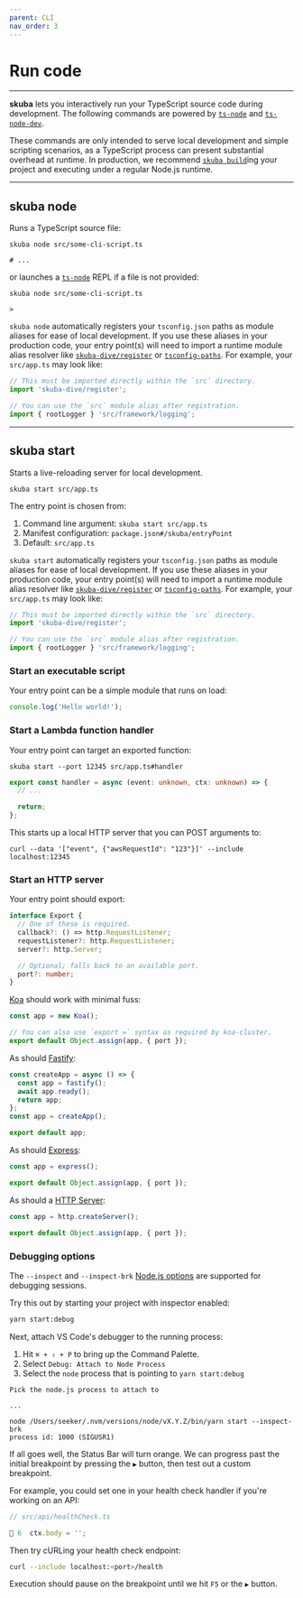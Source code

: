 ```yaml
---
parent: CLI
nav_order: 3
---
```


# Run code

---

**skuba** lets you interactively run your TypeScript source code during development.
The following commands are powered by [`ts-node`] and [`ts-node-dev`].

These commands are only intended to serve local development and simple scripting scenarios,
as a TypeScript process can present substantial overhead at runtime.
In production, we recommend [`skuba build`]ing your project and executing under a regular Node.js runtime.

---

## skuba node

Runs a TypeScript source file:

```shell
skuba node src/some-cli-script.ts

# ...
```

or launches a [`ts-node`] REPL if a file is not provided:

```shell
skuba node src/some-cli-script.ts

>
```

`skuba node` automatically registers your `tsconfig.json` paths as module aliases for ease of local development.
If you use these aliases in your production code,
your entry point(s) will need to import a runtime module alias resolver like [`skuba-dive/register`] or [`tsconfig-paths`].
For example, your `src/app.ts` may look like:

```typescript
// This must be imported directly within the `src` directory.
import 'skuba-dive/register';

// You can use the `src` module alias after registration.
import { rootLogger } 'src/framework/logging';
```

---

## skuba start

Starts a live-reloading server for local development.

```shell
skuba start src/app.ts
```

The entry point is chosen from:

1. Command line argument: `skuba start src/app.ts`
1. Manifest configuration: `package.json#/skuba/entryPoint`
1. Default: `src/app.ts`

`skuba start` automatically registers your `tsconfig.json` paths as module aliases for ease of local development.
If you use these aliases in your production code,
your entry point(s) will need to import a runtime module alias resolver like [`skuba-dive/register`] or [`tsconfig-paths`].
For example, your `src/app.ts` may look like:

```typescript
// This must be imported directly within the `src` directory.
import 'skuba-dive/register';

// You can use the `src` module alias after registration.
import { rootLogger } 'src/framework/logging';
```

### Start an executable script

Your entry point can be a simple module that runs on load:

```typescript
console.log('Hello world!');
```

### Start a Lambda function handler

Your entry point can target an exported function:

```shell
skuba start --port 12345 src/app.ts#handler
```

```typescript
export const handler = async (event: unknown, ctx: unknown) => {
  // ...

  return;
};
```

This starts up a local HTTP server that you can POST arguments to:

```shell
curl --data '["event", {"awsRequestId": "123"}]' --include localhost:12345
```

### Start an HTTP server

Your entry point should export:

```typescript
interface Export {
  // One of these is required.
  callback?: () => http.RequestListener;
  requestListener?: http.RequestListener;
  server?: http.Server;

  // Optional; falls back to an available port.
  port?: number;
}
```

[Koa] should work with minimal fuss:

```typescript
const app = new Koa();

// You can also use `export =` syntax as required by koa-cluster.
export default Object.assign(app, { port });
```

As should [Fastify]:

```typescript
const createApp = async () => {
  const app = fastify();
  await app.ready();
  return app;
};
const app = createApp();

export default app;
```

As should [Express]:

```typescript
const app = express();

export default Object.assign(app, { port });
```

As should a [HTTP Server]:

```typescript
const app = http.createServer();

export default Object.assign(app, { port });
```

### Debugging options

The `--inspect` and `--inspect-brk` [Node.js options] are supported for debugging sessions.

Try this out by starting your project with inspector enabled:

```bash
yarn start:debug
```

Next, attach VS Code's debugger to the running process:

1. Hit `⌘ + ⇧ + P` to bring up the Command Palette.
1. Select `Debug: Attach to Node Process`
1. Select the `node` process that is pointing to `yarn start:debug`

```shell
Pick the node.js process to attach to

...

node /Users/seeker/.nvm/versions/node/vX.Y.Z/bin/yarn start --inspect-brk
process id: 1000 (SIGUSR1)
```

If all goes well, the Status Bar will turn orange.
We can progress past the initial breakpoint by pressing the `▶️` button,
then test out a custom breakpoint.

For example, you could set one in your health check handler if you're working on an API:

```typescript
// src/api/healthCheck.ts

🔴 6  ctx.body = '';
```

Then try cURLing your health check endpoint:

```bash
curl --include localhost:<port>/health
```

Execution should pause on the breakpoint until we hit `F5` or the `▶️` button.

[`skuba build`]: ./build.md
[`skuba-dive/register`]: https://github.com/seek-oss/skuba-dive#register
[`ts-node-dev`]: https://github.com/whitecolor/ts-node-dev
[`ts-node`]: https://github.com/typestrong/ts-node
[`tsconfig-paths`]: https://github.com/dividab/tsconfig-paths
[express]: https://expressjs.com/
[fastify]: https://www.fastify.io/
[http server]: https://nodejs.org/docs/latest-v18.x/api/http.html#class-httpserver
[koa]: https://koajs.com/
[node.js options]: https://nodejs.org/en/docs/guides/debugging-getting-started/#command-line-options
